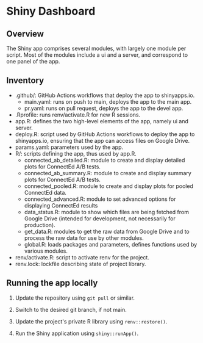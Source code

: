 # Shiny Dashboard

## Overview

The Shiny app comprises several modules, with largely one module per script. Most of the modules include a ui and a server, and correspond to one panel of the app.

## Inventory

- .github/: GitHub Actions workflows that deploy the app to shinyapps.io.
  - main.yaml: runs on push to main, deploys the app to the main app.
  - pr.yaml: runs on pull request, deploys the app to the devel app.
- .Rprofile: runs renv/activate.R for new R sessions.
- app.R: defines the two high-level elements of the app, namely ui and server.
- deploy.R: script used by GitHub Actions workflows to deploy the app to shinyapps.io, ensuring that the app can access files on Google Drive.
- params.yaml: parameters used by the app.
- R/: scripts defining the app, thus used by app.R.
  - connected_ab_detailed.R: module to create and display detailed plots for ConnectEd A/B tests.
  - connected_ab_summary.R: module to create and display summary plots for ConnectEd A/B tests.
  - connected_pooled.R: module to create and display plots for pooled ConnectEd data.
  - connected_advanced.R: module to set advanced options for displaying ConnectEd results
  - data_status.R: module to show which files are being fetched from Google Drive (intended for development, not necessarily for production).
  - get_data.R: modules to get the raw data from Google Drive and to process the raw data for use by other modules.
  - global.R: loads packages and parameters, defines functions used by various modules.
- renv/activate.R: script to activate renv for the project.
- renv.lock: lockfile describing state of project library.

## Running the app locally

1. Update the repository using `git pull` or similar.

1. Switch to the desired git branch, if not main.

1. Update the project's private R library using `renv::restore()`.

1. Run the Shiny application using `shiny::runApp()`.
